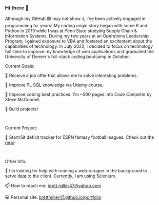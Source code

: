 ### Hi there 👋

Although my GitHub 🟩 may not show it, I've been actively engaged in programming for years!  My coding origin story began with some R and Python in 2019 while I was at Penn State studying Supply Chain & Information Systems.  During my two years at an Operations Leadership Program, I gained exposure to VBA and fostered an excitement about the capabilities of technology.  In July 2022, I decided to focus on technology full-time to improve my knowledge of web applications and graduated the University of Denver's full-stack coding bootcamp in October.

Current Goals:

💼 Receive a job offer that allows me to solve interesting problems.

📖 Improve PL SQL knowledge via Udemy course.

📖 Improve coding best practices.  I'm ~500 pages into _Code Complete_ by Steve McConnell.

🔨 Build projects!

<br />

Current Project:

🏈 Start/Sit deficit tracker for ESPN fantasy football leagues. Check out the [repo](https://github.com/BrettMiller47/start-sit-deficit)!

<br />

Other Info:

🤔 I’m looking for help with running a web-scraper in the background to serve data to the client.  Currently, I am using Selenium.

📫 How to reach me: [brett.miller47@yahoo.com](mailto:brett.miller47@yahoo.com)

💻 Personal site: [brettmiller47.github.io/portfolio](https://brettmiller47.github.io/portfolio/)

<!--
**BrettMiller47/BrettMiller47** is a ✨ _special_ ✨ repository because its `README.md` (this file) appears on your GitHub profile.

Here are some ideas to get you started:


- 🌱 I’m currently learning ...
- 👯 I’m looking to collaborate on ...
- 🤔 I’m looking for help with ...
- 💬 Ask me about ...
- 📫 How to reach me: ...
- 😄 Pronouns: ...
- ⚡ Fun fact: ...
-->
